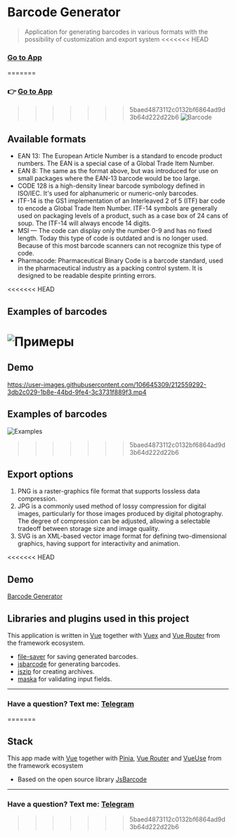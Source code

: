 # Barcode Generator
> Аpplication for generating barcodes in various formats with the possibility of customization and export system
<<<<<<< HEAD
### [Go to App](https://barcodegen.web.app/) ###
=======
### 👉 [Go to App](https://generator-space.web.app) ###
>>>>>>> 5baed4873112c0132bf6864ad9d3b64d222d22b6
![Barcode](https://raw.githubusercontent.com/post-apocalypse/barcode-gen-app/master/src/assets/img/qr.webp?raw=true, 'Barcode')

## Available formats
- EAN 13: The European Article Number is a standard to encode product numbers. The EAN is a special case of a Global Trade Item Number.
- EAN 8: The same as the format above, but was introduced for use on small packages where the EAN-13 barcode would be too large.
- CODE 128 is a high-density linear barcode symbology defined in ISO/IEC. It's used for alphanumeric or numeric-only barcodes.
- ITF-14 is the GS1 implementation of an Interleaved 2 of 5 (ITF) bar code to encode a Global Trade Item Number. ITF-14 symbols are generally used on packaging levels of a product, such as a case box of 24 cans of soup. The ITF-14 will always encode 14 digits.
- MSI — The code can display only the number 0-9 and has no fixed length. Today this type of code is outdated and is no longer used. Because of this most barcode scanners can not recognize this type of code.
- Pharmacode: Pharmaceutical Binary Code is a barcode standard, used in the pharmaceutical industry as a packing control system. It is designed to be readable despite printing errors.

<<<<<<< HEAD
## Examples of barcodes
![Примеры](https://user-images.githubusercontent.com/106645309/185174398-6ed9b96f-746d-4ac9-97db-e88234663c33.png)
=======
## Demo
https://user-images.githubusercontent.com/106645309/212559292-3db2c029-1b8e-44bd-9fe4-3c3731f889f3.mp4

## Examples of barcodes
![Examples](https://user-images.githubusercontent.com/106645309/185174398-6ed9b96f-746d-4ac9-97db-e88234663c33.png)
>>>>>>> 5baed4873112c0132bf6864ad9d3b64d222d22b6

## Export options
1. PNG is a raster-graphics file format that supports lossless data compression.
2. JPG is a commonly used method of lossy compression for digital images, particularly for those images produced by digital photography. The degree of compression can be adjusted, allowing a selectable tradeoff between storage size and image quality.
3. SVG is an XML-based vector image format for defining two-dimensional graphics, having support for interactivity and animation.

<<<<<<< HEAD
## Demo
[Barcode Generator](https://user-images.githubusercontent.com/106645309/185779984-e95abb00-842d-4cdf-a416-b68a4ef6b99c.webm)

## Libraries and plugins used in this project
This application is written in [Vue](https://www.npmjs.com/package/vue) together with [Vuex](https://www.npmjs.com/package/vuex) and [Vue Router](https://www.npmjs.com/package/vue-router) from the framework ecosystem.
- [file-saver](https://www.npmjs.com/package/file-saver) for saving generated barcodes.
- [jsbarcode](https://www.npmjs.com/package/jsbarcode) for generating barcodes.
- [jszip](https://www.npmjs.com/package/jszip) for creating archives.
- [maska](https://www.npmjs.com/package/maska) for validating input fields.
___
### Have a question? Text me: [Telegram](https://t.me/apocalypsecore)
=======
## Stack
This app made with [Vue](https://github.com/vuejs) together with [Pinia](https://github.com/vuejs/pinia), [Vue Router](https://github.com/vuejs/router) and [VueUse](https://github.com/vueuse) from the framework ecosystem
- Based on the open source library [JsBarcode](https://github.com/lindell/JsBarcode)
___
### Have a question? Text me: [Telegram](https://t.me/afterallspace)
>>>>>>> 5baed4873112c0132bf6864ad9d3b64d222d22b6
